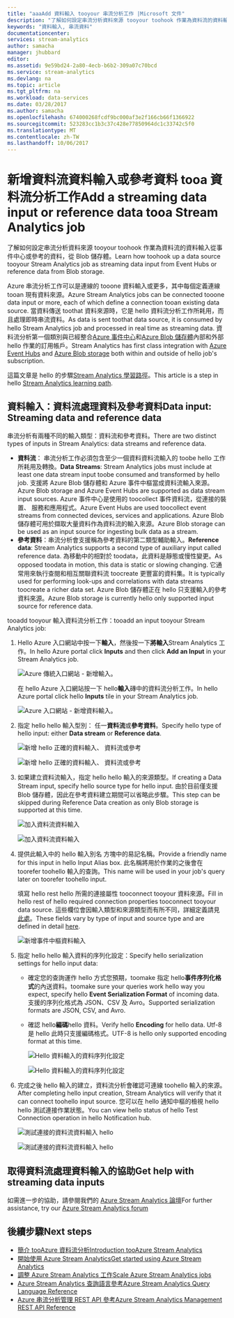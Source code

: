 ```yaml
---
title: "aaaAdd 資料輸入 tooyour 串流分析工作 |Microsoft 文件"
description: "了解如何設定串流分析資料來源 tooyour toohook 作業為資料流的資料輸入從事件中心或參考的資料，從 Blob 儲存體。"
keywords: "資料輸入, 串流資料"
documentationcenter: 
services: stream-analytics
author: samacha
manager: jhubbard
editor: 
ms.assetid: 9e59bd24-2a80-4ecb-b6b2-309a07c70bcd
ms.service: stream-analytics
ms.devlang: na
ms.topic: article
ms.tgt_pltfrm: na
ms.workload: data-services
ms.date: 03/28/2017
ms.author: samacha
ms.openlocfilehash: 674000268fcdf9bc000af3e2f166cb66f1366922
ms.sourcegitcommit: 523283cc1b3c37c428e77850964dc1c33742c5f0
ms.translationtype: MT
ms.contentlocale: zh-TW
ms.lasthandoff: 10/06/2017
---
```

# <a name="add-a-streaming-data-input-or-reference-data-tooa-stream-analytics-job"></a><span data-ttu-id="22cc5-104">新增資料流資料輸入或參考資料 tooa 資料流分析工作</span><span class="sxs-lookup"><span data-stu-id="22cc5-104">Add a streaming data input or reference data tooa Stream Analytics job</span></span>
<span data-ttu-id="22cc5-105">了解如何設定串流分析資料來源 tooyour toohook 作業為資料流的資料輸入從事件中心或參考的資料，從 Blob 儲存體。</span><span class="sxs-lookup"><span data-stu-id="22cc5-105">Learn how toohook up a data source tooyour Stream Analytics job as streaming data input from Event Hubs or reference data from Blob storage.</span></span>

<span data-ttu-id="22cc5-106">Azure 串流分析工作可以是連線的 tooone 資料輸入或更多，其中每個定義連線 tooan 現有資料來源。</span><span class="sxs-lookup"><span data-stu-id="22cc5-106">Azure Stream Analytics jobs can be connected tooone data input or more, each of which define a connection tooan existing data source.</span></span> <span data-ttu-id="22cc5-107">當資料傳送 toothat 資料來源時，它是 hello 資料流分析工作所耗用，而且處理即時串流資料。</span><span class="sxs-lookup"><span data-stu-id="22cc5-107">As data is sent toothat data source, it is consumed by hello Stream Analytics job and processed in real time as streaming data.</span></span> <span data-ttu-id="22cc5-108">資料流分析第一個類別與已經整合[Azure 事件中心](https://azure.microsoft.com/services/event-hubs/)和[Azure Blob 儲存體](../storage/blobs/storage-dotnet-how-to-use-blobs.md)內部和外部 hello 作業的訂用帳戶。</span><span class="sxs-lookup"><span data-stu-id="22cc5-108">Stream Analytics has first class integration with [Azure Event Hubs](https://azure.microsoft.com/services/event-hubs/) and [Azure Blob storage](../storage/blobs/storage-dotnet-how-to-use-blobs.md) both within and outside of hello job's subscription.</span></span>

<span data-ttu-id="22cc5-109">這篇文章是 hello 的步驟[Stream Analytics 學習路徑](/documentation/learning-paths/stream-analytics/)。</span><span class="sxs-lookup"><span data-stu-id="22cc5-109">This article is a step in hello [Stream Analytics learning path](/documentation/learning-paths/stream-analytics/).</span></span>

## <a name="data-input-streaming-data-and-reference-data"></a><span data-ttu-id="22cc5-110">資料輸入：資料流處理資料及參考資料</span><span class="sxs-lookup"><span data-stu-id="22cc5-110">Data input: Streaming data and reference data</span></span>
<span data-ttu-id="22cc5-111">串流分析有兩種不同的輸入類型：資料流和參考資料。</span><span class="sxs-lookup"><span data-stu-id="22cc5-111">There are two distinct types of inputs in Stream Analytics: data streams and reference data.</span></span>

* <span data-ttu-id="22cc5-112">**資料流**： 串流分析工作必須包含至少一個資料資料流輸入的 toobe hello 工作所耗用及轉換。</span><span class="sxs-lookup"><span data-stu-id="22cc5-112">**Data Streams**: Stream Analytics jobs must include at least one data stream input toobe consumed and transformed by hello job.</span></span> <span data-ttu-id="22cc5-113">支援將 Azure Blob 儲存體和 Azure 事件中樞當成資料流輸入來源。</span><span class="sxs-lookup"><span data-stu-id="22cc5-113">Azure Blob storage and Azure Event Hubs are supported as data stream input sources.</span></span> <span data-ttu-id="22cc5-114">Azure 事件中心是使用的 toocollect 事件資料流，從連接的裝置、 服務和應用程式。</span><span class="sxs-lookup"><span data-stu-id="22cc5-114">Azure Event Hubs are used toocollect event streams from connected devices, services and applications.</span></span> <span data-ttu-id="22cc5-115">Azure Blob 儲存體可用於擷取大量資料作為資料流的輸入來源。</span><span class="sxs-lookup"><span data-stu-id="22cc5-115">Azure Blob storage can be used as an input source for ingesting bulk data as a stream.</span></span>  
* <span data-ttu-id="22cc5-116">**參考資料**：串流分析會支援稱為參考資料的第二類型輔助輸入。</span><span class="sxs-lookup"><span data-stu-id="22cc5-116">**Reference data**: Stream Analytics supports a second type of auxiliary input called reference data.</span></span>  <span data-ttu-id="22cc5-117">為移動中的相對於 toodata，此資料是靜態或慢性變更。</span><span class="sxs-lookup"><span data-stu-id="22cc5-117">As opposed toodata in motion, this data is static or slowing changing.</span></span>  <span data-ttu-id="22cc5-118">它通常用來執行查閱和相互關聯資料流 toocreate 更豐富的資料集。</span><span class="sxs-lookup"><span data-stu-id="22cc5-118">It is typically used for performing look-ups and correlations with data streams toocreate a richer data set.</span></span>  <span data-ttu-id="22cc5-119">Azure Blob 儲存體正在 hello 只支援輸入的參考資料來源。</span><span class="sxs-lookup"><span data-stu-id="22cc5-119">Azure Blob storage is currently hello only supported input source for reference data.</span></span>  

<span data-ttu-id="22cc5-120">tooadd tooyour 輸入資料流分析工作：</span><span class="sxs-lookup"><span data-stu-id="22cc5-120">tooadd an input tooyour Stream Analytics job:</span></span>

1. <span data-ttu-id="22cc5-121">Hello Azure 入口網站中按一下**輸入**，然後按一下**將輸入**Stream Analytics 工作。</span><span class="sxs-lookup"><span data-stu-id="22cc5-121">In hello Azure portal click **Inputs** and then click **Add an Input** in your Stream Analytics job.</span></span>
   
    ![Azure 傳統入口網站 - 新增輸入。](./media/stream-analytics-add-inputs/1-stream-analytics-add-inputs.png)  
   
    <span data-ttu-id="22cc5-123">在 hello Azure 入口網站按一下 hello**輸入**磚中的資料流分析工作。</span><span class="sxs-lookup"><span data-stu-id="22cc5-123">In hello Azure portal click hello **Inputs** tile in your Stream Analytics job.</span></span>  
   
    ![Azure 入口網站 - 新增資料輸入。](./media/stream-analytics-add-inputs/7-stream-analytics-add-inputs.png)  
2. <span data-ttu-id="22cc5-125">指定 hello hello 輸入型別： 任一**資料流**或**參考資料**。</span><span class="sxs-lookup"><span data-stu-id="22cc5-125">Specify hello type of hello input: either **Data stream** or **Reference data**.</span></span>
   
    ![新增 hello 正確的資料輸入、 資料流或參考](./media/stream-analytics-add-inputs/2-stream-analytics-add-inputs.png)  
   
    ![新增 hello 正確的資料輸入、 資料流或參考](./media/stream-analytics-add-inputs/8-stream-analytics-add-inputs.png)  
3. <span data-ttu-id="22cc5-128">如果建立資料流輸入，指定 hello hello 輸入的來源類型。</span><span class="sxs-lookup"><span data-stu-id="22cc5-128">If creating a Data Stream input, specify hello source type for hello input.</span></span>  <span data-ttu-id="22cc5-129">由於目前僅支援 Blob 儲存體，因此在參考資料建立期間可以省略此步驟。</span><span class="sxs-lookup"><span data-stu-id="22cc5-129">This step can be skipped during Reference Data creation as only Blob storage is supported at this time.</span></span>
   
    ![加入資料流資料輸入](./media/stream-analytics-add-inputs/3-stream-analytics-add-inputs.png)  
   
    ![加入資料流資料輸入](./media/stream-analytics-add-inputs/9-stream-analytics-add-inputs.png)  
4. <span data-ttu-id="22cc5-132">提供此輸入中的 hello 輸入別名 方塊中的易記名稱。</span><span class="sxs-lookup"><span data-stu-id="22cc5-132">Provide a friendly name for this input in hello Input Alias box.</span></span>  <span data-ttu-id="22cc5-133">此名稱將用於作業的之後會在 toorefer toohello 輸入的查詢。</span><span class="sxs-lookup"><span data-stu-id="22cc5-133">This name will be used in your job's query later on toorefer toohello input.</span></span>
   
    <span data-ttu-id="22cc5-134">填寫 hello rest hello 所需的連接屬性 tooconnect tooyour 資料來源。</span><span class="sxs-lookup"><span data-stu-id="22cc5-134">Fill in hello rest of hello required connection properties tooconnect tooyour data source.</span></span> <span data-ttu-id="22cc5-135">這些欄位會因輸入類型和來源類型而有所不同，詳細定義請見 [此處](stream-analytics-create-a-job.md)。</span><span class="sxs-lookup"><span data-stu-id="22cc5-135">These fields vary by type of input and source type and are defined in detail [here](stream-analytics-create-a-job.md).</span></span>  
   
    ![新增事件中樞資料輸入](./media/stream-analytics-add-inputs/4-stream-analytics-add-inputs.png)  
5. <span data-ttu-id="22cc5-137">指定 hello hello 輸入資料的序列化設定：</span><span class="sxs-lookup"><span data-stu-id="22cc5-137">Specify hello serialization settings for hello input data:</span></span>
   
   * <span data-ttu-id="22cc5-138">確定您的查詢運作 hello 方式您預期，toomake 指定 hello**事件序列化格式**的內送資料。</span><span class="sxs-lookup"><span data-stu-id="22cc5-138">toomake sure your queries work hello way you expect, specify hello **Event Serialization Format** of incoming data.</span></span>  <span data-ttu-id="22cc5-139">支援的序列化格式為 JSON、CSV 及 Avro。</span><span class="sxs-lookup"><span data-stu-id="22cc5-139">Supported serialization formats are JSON, CSV, and Avro.</span></span>
   * <span data-ttu-id="22cc5-140">確認 hello**編碼**hello 資料。</span><span class="sxs-lookup"><span data-stu-id="22cc5-140">Verify hello **Encoding** for hello data.</span></span>  <span data-ttu-id="22cc5-141">Utf-8 是 hello 此時只支援編碼格式。</span><span class="sxs-lookup"><span data-stu-id="22cc5-141">UTF-8 is hello only supported encoding format at this time.</span></span>
     
     ![Hello 資料輸入的資料序列化設定](./media/stream-analytics-add-inputs/5-stream-analytics-add-inputs.png)  
     
     ![Hello 資料輸入的資料序列化設定](./media/stream-analytics-add-inputs/10-stream-analytics-add-inputs.png)  
6. <span data-ttu-id="22cc5-144">完成之後 hello 輸入的建立，資料流分析會確認可連線 toohello 輸入的來源。</span><span class="sxs-lookup"><span data-stu-id="22cc5-144">After completing hello input creation, Stream Analytics will verify that it can connect toohello input source.</span></span>  <span data-ttu-id="22cc5-145">您可以在 hello 通知中樞的檢視 hello hello 測試連接作業狀態。</span><span class="sxs-lookup"><span data-stu-id="22cc5-145">You can view hello status of hello Test Connection operation in hello Notification hub.</span></span>
   
    ![測試連接的資料流資料輸入 hello](./media/stream-analytics-add-inputs/6-stream-analytics-add-inputs.png)  
   
    ![測試連接的資料流資料輸入 hello](./media/stream-analytics-add-inputs/11-stream-analytics-add-inputs.png)  

## <a name="get-help-with-streaming-data-inputs"></a><span data-ttu-id="22cc5-148">取得資料流處理資料輸入的協助</span><span class="sxs-lookup"><span data-stu-id="22cc5-148">Get help with streaming data inputs</span></span>
<span data-ttu-id="22cc5-149">如需進一步的協助，請參閱我們的 [Azure Stream Analytics 論壇](https://social.msdn.microsoft.com/Forums/en-US/home?forum=AzureStreamAnalytics)</span><span class="sxs-lookup"><span data-stu-id="22cc5-149">For further assistance, try our [Azure Stream Analytics forum](https://social.msdn.microsoft.com/Forums/en-US/home?forum=AzureStreamAnalytics)</span></span>

## <a name="next-steps"></a><span data-ttu-id="22cc5-150">後續步驟</span><span class="sxs-lookup"><span data-stu-id="22cc5-150">Next steps</span></span>
* [<span data-ttu-id="22cc5-151">簡介 tooAzure 資料流分析</span><span class="sxs-lookup"><span data-stu-id="22cc5-151">Introduction tooAzure Stream Analytics</span></span>](stream-analytics-introduction.md)
* [<span data-ttu-id="22cc5-152">開始使用 Azure Stream Analytics</span><span class="sxs-lookup"><span data-stu-id="22cc5-152">Get started using Azure Stream Analytics</span></span>](stream-analytics-real-time-fraud-detection.md)
* [<span data-ttu-id="22cc5-153">調整 Azure Stream Analytics 工作</span><span class="sxs-lookup"><span data-stu-id="22cc5-153">Scale Azure Stream Analytics jobs</span></span>](stream-analytics-scale-jobs.md)
* [<span data-ttu-id="22cc5-154">Azure Stream Analytics 查詢語言參考</span><span class="sxs-lookup"><span data-stu-id="22cc5-154">Azure Stream Analytics Query Language Reference</span></span>](https://msdn.microsoft.com/library/azure/dn834998.aspx)
* [<span data-ttu-id="22cc5-155">Azure 串流分析管理 REST API 參考</span><span class="sxs-lookup"><span data-stu-id="22cc5-155">Azure Stream Analytics Management REST API Reference</span></span>](https://msdn.microsoft.com/library/azure/dn835031.aspx)

